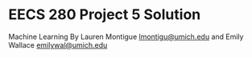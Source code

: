 EECS 280 Project 5 Solution
===========================
Machine Learning
By Lauren Montigue <lmontigu@umich.edu> and Emily Wallace <emilywal@umich.edu>